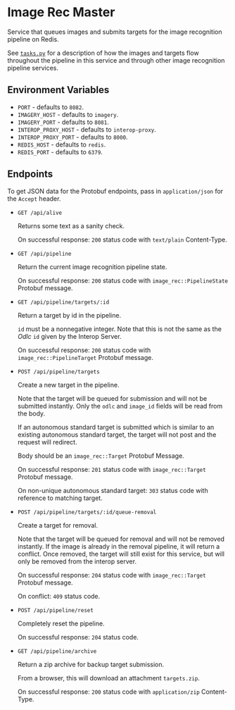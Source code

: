# Image Rec Master

Service that queues images and submits targets for the image recognition
pipeline on Redis.

See [`tasks.py`](service/tasks.py) for a description of how the images and
targets flow throughout the pipeline in this service and through other image
recognition pipeline services.

## Environment Variables

- `PORT` - defaults to `8082`.
- `IMAGERY_HOST` - defaults to `imagery`.
- `IMAGERY_PORT` - defaults to `8081`.
- `INTEROP_PROXY_HOST` - defaults to `interop-proxy`.
- `INTEROP_PROXY_PORT` - defaults to `8000`.
- `REDIS_HOST` - defaults to `redis`.
- `REDIS_PORT` - defaults to `6379`.

## Endpoints

To get JSON data for the Protobuf endpoints, pass in `application/json` for the
`Accept` header.

- `GET /api/alive`

  Returns some text as a sanity check.

  On successful response: `200` status code with `text/plain` Content-Type.

- `GET /api/pipeline`

  Return the current image recognition pipeline state.

  On successful response: `200` status code with `image_rec::PipelineState`
  Protobuf message.

- `GET /api/pipeline/targets/:id`

  Return a target by id in the pipeline.

  `id` must be a nonnegative integer. Note that this is not the same as
  the _Odlc_ `id` given by the Interop Server.

  On successful response: `200` status code with `image_rec::PipelineTarget`
  Protobuf message.

- `POST /api/pipeline/targets`

  Create a new target in the pipeline.

  Note that the target will be queued for submission and will not be submitted
  instantly. Only the `odlc` and `image_id` fields will be read from the body.

  If an autonomous standard target is submitted which is similar to an existing
  autonomous standard target, the target will not post and the request will
  redirect.

  Body should be an `image_rec::Target` Protobuf Message.

  On successful response: `201` status code with `image_rec::Target` Protobuf
  message.

  On non-unique autonomous standard target: `303` status code with reference to
  matching target.

- `POST /api/pipeline/targets/:id/queue-removal`

  Create a target for removal.

  Note that the target will be queued for removal and will not be removed
  instantly. If the image is already in the removal pipeline, it will return
  a conflict. Once removed, the target will still exist for this service, but
  will only be removed from the interop server.

  On successful response: `204` status code with `image_rec::Target` Protobuf
  message.

  On conflict: `409` status code.

- `POST /api/pipeline/reset`

  Completely reset the pipeline.

  On successful response: `204` status code.

- `GET /api/pipeline/archive`

  Return a zip archive for backup target submission.

  From a browser, this will download an attachment `targets.zip`.

  On successful response: `200` status code with `application/zip`
  Content-Type.
